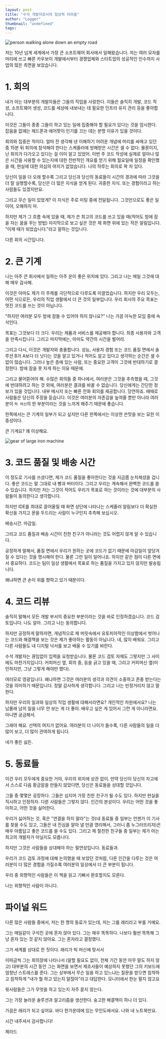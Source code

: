```yaml
---
layout: post
title: "수석 개발자로서의 일상적 어려움"
author: "Logger"
thumbnail: "undefined"
tags: 
---
```



![person walking alone down an empty road](https://miro.medium.com/max/10368/0*vnd0paA1FD4XMXxw)

저는 10년 넘게 세계에서 가장 큰 소프트웨어 회사에서 일해왔습니다. 저는 여러 모자를 머리에 쓰고 빠른 카우보이 개발에서부터 경쟁업체와 스타트업의 성공적인 인수까지 사업의 많은 측면을 보았습니다.

# 1. 회의

내가 아는 대부분의 개발자들은 그들의 직업을 사랑한다. 이들은 솔직히 개발, 코드 작성, 소프트웨어 생성, 코드를 세상에 내보내는 데 필요한 인프라 유지 관리 등을 좋아합니다.

이것은 그들이 종종 그들이 하고 있는 일에 집중해야 할 필요가 있다는 것을 암시한다. 잡음을 없애는 헤드폰과 에어팟이 인기를 끄는 데는 분명 이유가 있을 것이다.

회의와 집중은 적이다. 얼마 전 생각해 낸 이해하기 어려운 개념에 머리를 싸매고 있던 중 15분 뒤 회의에 참석해야 한다는 스케줄러에 방해받은 시간은 셀 수 없다. 물론이지, 난 회의가 다가오고 있다는 걸 이미 알고 있었어. 이번 주 코드 작성에 실제로 얼마나 많은 시간을 사용할 수 있는지에 대한 전반적인 개요를 얻기 위해 월요일에 일정을 확인했을 때, 현실에 대한 의심의 여지가 없었습니다. 나의 하루는 회의로 꽉 차 있다.

당신이 일을 더 오래 할수록 그리고 당신과 당신의 동료들이 시간의 경과에 따라 그것을 더 잘 실행할수록, 당신은 더 많은 지식을 얻게 된다. 귀중한 지식. 또는 경험이라고 하는 사람들도 있겠지만요.

그리고 무슨 일이 있었게? 이 지식은 주로 미팅 중에 전달됩니다. 그것만으로도 좋은 일이야, 오해하지 마.

하지만 제가 그 흐름 속에 있을 때, 제가 쓴 최고의 코드를 쓰고 있을 때(적어도 밤에 잠을 자는 꿈을 꾸는 방법) 마지막으로 보고 싶은 것은 제 화면 위에 있는 작은 알림입니다. "이제 때가 되었습니다."라고 말하는 것입니다.

다른 회의 시간입니다.

# 2. 큰 기계

나는 아주 큰 회사에서 일하는 아주 운이 좋은 위치에 있다. 그리고 나는 매일 그것에 대해 매우 감사해.

이것은 아마도 제가 이 주제를 극단적으로 다루도록 이끌었습니다. 하지만 우리 모두는, 어떤 식으로든, 우리의 직업 생활에서 더 큰 것의 일부입니다. 우리 회사의 주요 목표는 멋진 코드를 쓰는 것이 아닙니다.

"하지만 여러분 모두 밤에 잠들 수 있어야 하지 않나요?" 나는 가끔 아늑한 모임 중에 속삭인다.

목표는 그것보다 더 크다. 우리는 제품과 서비스를 제공해야 합니다. 최종 사용자와 고객을 만족시킵니다. 그리고 마지막에는, 아마도 약간의 시간을 벌어라.

그리고 다시, 이것은 개발자와 충돌합니다. 성능, 사용자 경험 또는 코드 품질 면에서 솔루션 B가 A보다 더 낫다는 것을 알고 있거나 적어도 알고 있다고 생각하는 순간은 셀 수 없이 많습니다. 그러나 높은 층에 있는 사람, 또는 중요한 고객이 그것에 반대하기로 결정한다. 밤에 잠을 못 자게 하는 이유 때문에.

그리고 물어뜯어야 해. 수많은 회의들 중 하나에서, 여러분은 그것을 추측했을 때, 그것에 반대하려고 하는 것 외에, 여러분은 결과를 바꿀 수 없습니다. 당신에게는 간단한 정보가 있을 것입니다. 내부 메시지 또는 빠른 전화 회의를 제공합니다. 당연하죠. 때때로 사람들은 당신의 주장을 듣습니다. 이것은 여러분의 자존감을 높여줄 뿐만 아니라 여러분이 `빅 머신`의 한 부분이라는 것을 느끼게 해주기 때문에 좋습니다.

한쪽에서는 큰 기계의 일부가 되고 싶지만 다른 한쪽에서는 이상한 쓴맛을 보는 묘한 이중성이다.

큰 기계요? 꽤 이상해요.

![gear of large iron machine](https://miro.medium.com/max/7008/0*BbQGYRdgzoVgOVp5)

# 3. 코드 품질 및 배송 시간

이 정도로 기사를 쓰셨다면, 제가 코드 품질을 좋아한다는 것을 지금쯤 눈치채셨을 겁니다. 좋은 코드는 말 그대로 내 빵과 버터이다. 그리고 우리는 계속해서 완벽한 코드를 쓸 수 있습니다. 하지만 저는 그것이 적어도 우리가 목표로 하는 것이라는 것에 대부분의 사람들이 동의한다고 생각합니다.

하지만 IDE를 최대로 끌어올릴 때 화면 상단에 나타나는 스케줄러 알림보다 더 확실한 확신을 가지고 문을 두드리는 사람이 누구인지 추측해 보십시오.

배송시간. 마감일.

그리고 코드 품질과 배송 시간이 친한 친구가 아니라는 것도 어렵지 않게 알 수 있습니다.

공정하게 말해서, 품질 면에서 우리가 원하는 곳에 코드가 없기 때문에 마감일이 앞당겨질 수 있다는 것을 명시해야 한다. 물론 그런 일이 일어나죠. 하지만 같은 점이 다른 면에서 중요하다. 코드는 팀이 일상 생활에서 목표로 하는 품질을 가지고 있지 않지만 발송됩니다.

왜냐하면 큰 손이 위를 향하고 있기 때문이다.

# 4. 코드 리뷰

솔직히 말해서 모든 개발 부서의 중요한 부분이라는 것을 바로 인정하겠습니다. 코드 검토입니다. 나도 알아. 그리고 나는 동의합니다.

하지만 공정하게 말하자면, 개념적으로 제 머릿속에서 유토피아적인 이상함에서 벗어나는 코드와 해결책을 보는 것은 제가 좋아하는 활동이 아닙니다. 네, 많이 배워요. 그리고 다른 사람들도 내 디지털 낙서를 보고 배울 수 있기를 바란다.

수석 개발자는 끊임없이 입력을 요청받습니다. 물론 코드 검토 자체도 그렇지만 그 사이에도 마찬가지입니다. 커피머신 옆, 회의 중, 등을 긁고 있을 때, 그리고 커피머신 옆(미안하지만, 그냥 그렇게 해야만 했다).

여러모로 영광입니다. 왜냐하면 그것은 여러분의 생각과 의견이 소중하고 존중 받는다는 것을 의미하기 때문입니다. 정말 감사하게 생각합니다. 그리고 나는 빈정거리지 않고 말한다.

하지만 우리의 일과와 일상의 직업 생활에 대해서라면요? 개인적인 차원에서요? 나는 남몰래 남의 일을 너무 안 보는 게 더 좋아. 배우고 싶은 게 있어서 그런 게 아니라면요. 아니면 궁금해서.

그래야 해요. 선택의 여지가 없어요. 여러분이 더 나이가 들수록, 다른 사람들의 일을 더 많이 보고, 더 많이 관여하게 됩니다.

네가 좋든 싫든.

# 5. 동료들

이건 우리 모두에게 중요한 거야, 우리의 위치에 상관 없이. 만약 당신이 당신의 차고에서 스스로 다음 황금알을 만들지 않았다면, 당신은 동료들을 상대할 것입니다.

그들 중 몇몇은 굉장하다. 그들은 심지어 가장 친한 친구가 될 수도 있다. 하지만 현실을 직시하고 인정하자. 다른 사람들은 그렇지 않다. 인간의 본성이다. 우리는 어떤 것을 좋아하고, 어떤 것을 싫어한다.

우리가 싫어하는 것, 혹은 "연결을 하지 말라"는 것(내 동료들 중 일부는 언젠가 이 기사를 찾을 수도 있고, 그들은 내 진심을 알아 낼 만큼 영리해서, 그러니 좀 누그러뜨리자)은 매우 아름답고 좋은 코드를 쓸 수도 있다. 그리고 제 절친한 친구들 중 일부는 제가 아는 최고의 개발자가 아닐지도 모릅니다.

하지만 그것은 사람들을 상대해야 하는 필연성입니다. 동료들과.

우리가 코드 검토 과정에 대해 논의했을 때 보았던 것처럼, 다른 인간을 다루는 것은 여러분이 더 많은 경험을 가질수록 여러분의 일상에서 더 큰 부분이 됩니다.

우리 중 외향적인 사람들은 이 책을 읽고 기뻐서 환호할지도 모른다.

나는 외향적인 사람이 아니다.

# 파이널 워드

다른 많은 사람들 중에서, 저는 한 명의 동료가 있는데, 저는 그를 래리라고 부를 거예요.

그는 매일같이 구석진 곳에 혼자 앉아 있다. 그는 매우 똑똑하다. 나보다 훨씬 똑똑해 그냥 혼자 있는 것 같지 않아요. 그는 혼자라고 결정했다.

그가 세계를 상대로 한 짓이다. 래리가 빅 머신에 맞서서

이따금씩 그는 회의장에 나타나서 (말할 필요도 없이, 전체 기간 동안 아무 말도 하지 않고) 대부분의 시간 동안 그는 화면을 보면서 제조사들이 예상하지 못했던 그의 키보드에 엄청난 스트레스를 준다. 그는 상부에서 무슨 일을 하고 있느냐는 질문을 받으면 침착하고 침착하게 "내가 뭘 하고 있는지 알잖아"라고 대답한다. 모니터에서 한눈 팔지 않고요

윗사람들은 그가 무엇을 하고 있는지 자주 묻지 않는다.

그는 가장 놀라운 솔루션과 알고리즘을 생산한다. 숭고한 해결책이 하나 더 있다.

가끔은 래리가 되고 싶어요. 바다 한가운데에 있는 무인도에서요. 나와 내 노트북만요.

시간 내주셔서 감사합니다!

제라드